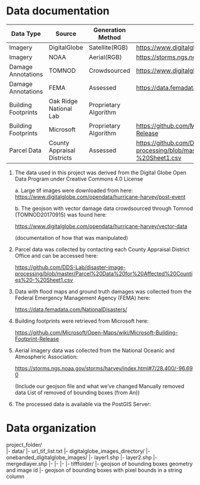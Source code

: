 # Data documentation

| Data Type           | Source                     | Generation Method               |  Link
| ------------------- | -----------------------    | --------------    | ---------------
| Imagery             | DigitalGlobe               | Satellite(RGB)    | https://www.digitalglobe.com/opendata/hurricane-harvey/post-event
| Imagery             | NOAA                       | Aerial(RGB)    | https://storms.ngs.noaa.gov/storms/harvey/index.html#7/28.400/-96.690
| Damage Annotations  | TOMNOD                     | Crowdsourced   | https://www.digitalglobe.com/opendata/hurricane-harvey/vector-data
| Damage Annotations  | FEMA                       | Assessed              | https://data.femadata.com/NationalDisasters/
| Building Footprints | Oak Ridge National Lab     | Proprietary Algorithm |
| Building Footprints | Microsoft                  | Proprietary Algorithm | https://github.com/Microsoft/Open-Maps/wiki/Microsoft-Building-Footprint-Release
| Parcel Data         | County Appraisal Districts | Assessed       | https://github.com/DDS-Lab/disaster-image-processing/blob/master/Parcel%20Data%20for%20Affected%20Counties%20-%20Sheet1.csv

1. The data used in this project was derived from the Digital Globe Open Data Program under Creative Commons 4.0 License

    a. Large tif images were downloaded from here:  https://www.digitalglobe.com/opendata/hurricane-harvey/post-event

    b. The geojson with vector damage data crowdsourced through Tomnod (TOMNOD20170915) was found here: 

      https://www.digitalglobe.com/opendata/hurricane-harvey/vector-data

      (documentation of how that was manipulated)

2. Parcel data was collected by contacting each County Appraisal District Office and can be accessed here: 

      https://github.com/DDS-Lab/disaster-image-processing/blob/master/Parcel%20Data%20for%20Affected%20Counties%20-%20Sheet1.csv

3. Data with flood maps and ground truth damages was collected from the Federal Emergency Management Agency (FEMA) here:  

      https://data.femadata.com/NationalDisasters/

4. Building footprints were retrieved from Microsoft here:  

      https://github.com/Microsoft/Open-Maps/wiki/Microsoft-Building-Footprint-Release

5. Aerial imagery data was collected from the National Oceanic and Atmospheric Association:  

      https://storms.ngs.noaa.gov/storms/harvey/index.html#7/28.400/-96.690

      (Include our geojson file and what we’ve changed
        Manually removed data
        List of removed of bounding boxes (from An))

6. The processed data is available via the PostGIS Server:  

# Data organization

project_folder/    
      |- data/
         |- url_tif_list.txt
         |- digitalglobe_images_directory/
         |- onebanded_digitalglobe_images/
         |- layer1.shp
         |- layer2.shp
         |- mergedlayer.shp
         |-
         |-
         |-
         |- tifffolder/
         |- geojson of bounding boxes geometry and image id
         |- geojson of bounding boxes with pixel bounds in a string column
